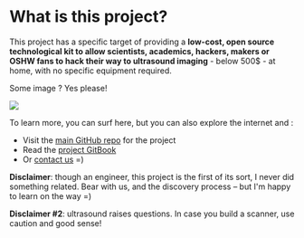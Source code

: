 # What is this project?

This project has a specific target of providing a __low-cost, open source technological kit to allow scientists, academics, hackers, makers or OSHW fans to hack their way to ultrasound imaging__ - below 500$ - at home, with no specific equipment required.

Some image ? Yes please!

![](https://cdn.hackaday.io/images/2619341460036774092.png)

To learn more, you can surf here, but you can also explore the internet and :

* Visit the [main GitHub repo](https://github.com/kelu124/echomods) for the project
* Read the [project GitBook](https://kelu124.gitbooks.io/echomods/content/)
* Or [contact us](mailto:luc@echopen.org) =)

__Disclaimer__: though an engineer, this project is the first of its sort, I never did something related. Bear with us, and the discovery process – but I'm happy to learn on the way =)

__Disclaimer #2__: ultrasound raises questions. In case you build a scanner, use caution and good sense!
